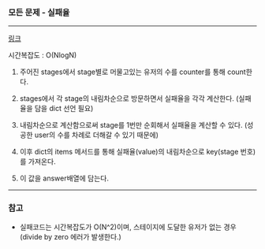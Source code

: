 ### 모든 문제 - 실패율
___

[링크](https://programmers.co.kr/learn/courses/30/lessons/42889?language=python3)

시간복잡도 : O(NlogN) 

1. 주어진 stages에서 stage별로 머물고있는 유저의 수를 counter를 통해 count한다.

2. stages에서 각 stage의 내림차순으로 방문하면서 실패율을 각각 계산한다. (실패율을 담을 dict 선언 필요)

3. 내림차순으로 계산함으로써 stage를 1번만 순회해서 실패율을 계산할 수 있다. (성공한 user의 수를 차례로 더해갈 수 있기 때문에)

4. 이후 dict의 items 메서드를 통해 실패율(value)의 내림차순으로 key(stage 번호)를 가져온다.

5. 이 값을 answer배열에 담는다.
___
### 참고

* 실패코드는 시간복잡도가 O(N^2)이며, 스테이지에 도달한 유저가 없는 경우 (divide by zero 에러가 발생한다.)
